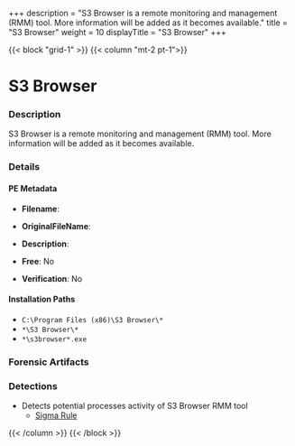 +++
description = "S3 Browser is a remote monitoring and management (RMM) tool. More information will be added as it becomes available."
title = "S3 Browser"
weight = 10
displayTitle = "S3 Browser"
+++


{{< block "grid-1" >}}
{{< column "mt-2 pt-1">}}

# S3 Browser


### Description

S3 Browser is a remote monitoring and management (RMM) tool. More information will be added as it becomes available.




### Details


#### PE Metadata
- **Filename**: 
- **OriginalFileName**: 
- **Description**: 


- **Free**: No

- **Verification**: No




#### Installation Paths
- `C:\Program Files (x86)\S3 Browser\*`
- `*\S3 Browser\*`
- `*\s3browser*.exe`

### Forensic Artifacts






### Detections
- Detects potential processes activity of S3 Browser RMM tool
  - [Sigma Rule](https://github.com/magicsword-io/LOLRMM/blob/main/detections/sigma/s3_browser_processes_sigma.yml)




{{< /column >}}
{{< /block >}}
